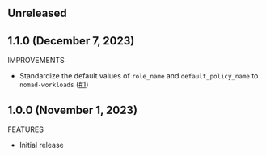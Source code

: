 ## Unreleased

## 1.1.0 (December 7, 2023)

IMPROVEMENTS

* Standardize the default values of `role_name` and `default_policy_name` to `nomad-workloads` ([#1](https://github.com/hashicorp-modules/terraform-vault-nomad-setup/pull/1))

## 1.0.0 (November 1, 2023)

FEATURES

* Initial release
